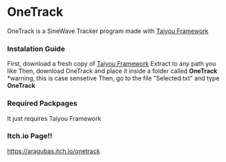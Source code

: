 # OneTrack
OneTrack is a SineWave Tracker program made with [Taiyou Framework](https://github.com/aragubas/taiyou-framework)

### Instalation Guide
First, download a fresh copy of [Taiyou Framework](https://github.com/aragubas/taiyou-framework)
Extract to any path you like
Then, download OneTrack and place it inside a folder called **OneTrack** *warning, this is case sensetive
Then, go to the file "Selected.txt" and type **OneTrack**

### Required Packpages
It just requires Taiyou Framework


### Itch.io Page!!
https://aragubas.itch.io/onetrack
